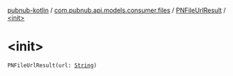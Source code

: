 [pubnub-kotlin](../../index.md) / [com.pubnub.api.models.consumer.files](../index.md) / [PNFileUrlResult](index.md) / [&lt;init&gt;](./-init-.md)

# &lt;init&gt;

`PNFileUrlResult(url: `[`String`](https://kotlinlang.org/api/latest/jvm/stdlib/kotlin/-string/index.html)`)`
